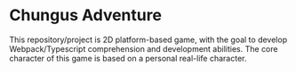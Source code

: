 # Chungus Adventure
This repository/project is 2D platform-based game, with the goal to develop Webpack/Typescript comprehension and 
development abilities. The core character of this game is based on a personal real-life character. 